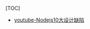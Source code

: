 [TOC]

- [youtube-Nodejs10大设计缺陷](https://www.youtube.com/watch?v=M3BM9TB-8yA&list=PL37ZVnwpeshG2YXJkun_lyNTtM-Qb3MKa&index=2)
